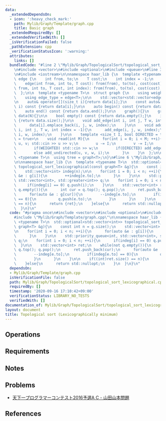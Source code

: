 ```yaml
---
data:
  _extendedDependsOn:
  - icon: ':heavy_check_mark:'
    path: Mylib/Graph/Template/graph.cpp
    title: Basic graph
  _extendedRequiredBy: []
  _extendedVerifiedWith: []
  _isVerificationFailed: false
  _pathExtension: cpp
  _verificationStatusIcon: ':warning:'
  attributes:
    links: []
  bundledCode: "#line 2 \"Mylib/Graph/TopologicalSort/topological_sort_lexicographical.cpp\"\
    \n#include <vector>\n#include <optional>\n#include <queue>\n#line 3 \"Mylib/Graph/Template/graph.cpp\"\
    \n#include <iostream>\n\nnamespace haar_lib {\n  template <typename T>\n  struct\
    \ edge {\n    int from, to;\n    T cost;\n    int index = -1;\n    edge(){}\n\
    \    edge(int from, int to, T cost): from(from), to(to), cost(cost){}\n    edge(int\
    \ from, int to, T cost, int index): from(from), to(to), cost(cost), index(index){}\n\
    \  };\n\n  template <typename T>\n  struct graph {\n    using weight_type = T;\n\
    \    using edge_type = edge<T>;\n\n    std::vector<std::vector<edge<T>>> data;\n\
    \n    auto& operator[](size_t i){return data[i];}\n    const auto& operator[](size_t\
    \ i) const {return data[i];}\n\n    auto begin() const {return data.begin();}\n\
    \    auto end() const {return data.end();}\n\n    graph(){}\n    graph(int N):\
    \ data(N){}\n\n    bool empty() const {return data.empty();}\n    int size() const\
    \ {return data.size();}\n\n    void add_edge(int i, int j, T w, int index = -1){\n\
    \      data[i].emplace_back(i, j, w, index);\n    }\n\n    void add_undirected(int\
    \ i, int j, T w, int index = -1){\n      add_edge(i, j, w, index);\n      add_edge(j,\
    \ i, w, index);\n    }\n\n    template <size_t I, bool DIRECTED = true, bool WEIGHTED\
    \ = true>\n    void read(int M){\n      for(int i = 0; i < M; ++i){\n        int\
    \ u, v; std::cin >> u >> v;\n        u -= I;\n        v -= I;\n        T w = 1;\n\
    \        if(WEIGHTED) std::cin >> w;\n        if(DIRECTED) add_edge(u, v, w, i);\n\
    \        else add_undirected(u, v, w, i);\n      }\n    }\n  };\n\n  template\
    \ <typename T>\n  using tree = graph<T>;\n}\n#line 6 \"Mylib/Graph/TopologicalSort/topological_sort_lexicographical.cpp\"\
    \n\nnamespace haar_lib {\n  template <typename T>\n  std::optional<std::vector<int>>\
    \ topological_sort_lexicographical(const graph<T> &g){\n    const int n = g.size();\n\
    \    std::vector<int> indeg(n);\n\n    for(int i = 0; i < n; ++i){\n      for(auto\
    \ &e : g[i]){\n        ++indeg[e.to];\n      }\n    }\n\n    std::priority_queue<int,\
    \ std::vector<int>, std::greater<int>> q;\n    for(int i = 0; i < n; ++i){\n \
    \     if(indeg[i] == 0) q.push(i);\n    }\n\n    std::vector<int> ret;\n    while(not\
    \ q.empty()){\n      int cur = q.top(); q.pop();\n      ret.push_back(cur);\n\
    \      for(auto &e : g[cur]){\n        --indeg[e.to];\n        if(indeg[e.to]\
    \ == 0){\n          q.push(e.to);\n        }\n      }\n    }\n\n    if((int)ret.size()\
    \ == n){\n      return {ret};\n    }else{\n      return std::nullopt;\n    }\n\
    \  }\n}\n"
  code: "#pragma once\n#include <vector>\n#include <optional>\n#include <queue>\n\
    #include \"Mylib/Graph/Template/graph.cpp\"\n\nnamespace haar_lib {\n  template\
    \ <typename T>\n  std::optional<std::vector<int>> topological_sort_lexicographical(const\
    \ graph<T> &g){\n    const int n = g.size();\n    std::vector<int> indeg(n);\n\
    \n    for(int i = 0; i < n; ++i){\n      for(auto &e : g[i]){\n        ++indeg[e.to];\n\
    \      }\n    }\n\n    std::priority_queue<int, std::vector<int>, std::greater<int>>\
    \ q;\n    for(int i = 0; i < n; ++i){\n      if(indeg[i] == 0) q.push(i);\n  \
    \  }\n\n    std::vector<int> ret;\n    while(not q.empty()){\n      int cur =\
    \ q.top(); q.pop();\n      ret.push_back(cur);\n      for(auto &e : g[cur]){\n\
    \        --indeg[e.to];\n        if(indeg[e.to] == 0){\n          q.push(e.to);\n\
    \        }\n      }\n    }\n\n    if((int)ret.size() == n){\n      return {ret};\n\
    \    }else{\n      return std::nullopt;\n    }\n  }\n}\n"
  dependsOn:
  - Mylib/Graph/Template/graph.cpp
  isVerificationFile: false
  path: Mylib/Graph/TopologicalSort/topological_sort_lexicographical.cpp
  requiredBy: []
  timestamp: '2020-09-16 17:10:42+09:00'
  verificationStatus: LIBRARY_NO_TESTS
  verifiedWith: []
documentation_of: Mylib/Graph/TopologicalSort/topological_sort_lexicographical.cpp
layout: document
title: Topological sort (Lexicographically minimum)
---
```


## Operations

## Requirements

## Notes

## Problems

- [天下一プログラマーコンテスト2016予選A C - 山田山本問題](https://atcoder.jp/contests/tenka1-2016-quala/tasks/tenka1_2016_qualA_c)

## References

